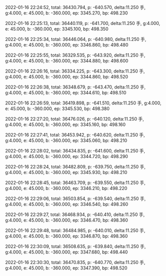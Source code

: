 2022-01-16 22:24:52, total: 36430.794, p: -640.570, delta:11.250 手, g:4.000, e: 45.000, b: -360.000, ep: 3345.270, bp: 498.230

2022-01-16 22:25:13, total: 36440.119, p: -641.700, delta:11.250 手, g:4.000, e: 45.000, b: -360.000, ep: 3345.100, bp: 498.350

2022-01-16 22:25:34, total: 36446.064, p: -640.980, delta:11.250 手, g:4.000, e: 45.000, b: -360.000, ep: 3346.860, bp: 498.480

2022-01-16 22:25:55, total: 36329.535, p: -643.920, delta:11.250 手, g:4.000, e: 45.000, b: -360.000, ep: 3344.880, bp: 498.600

2022-01-16 22:26:16, total: 36334.225, p: -643.300, delta:11.250 手, g:4.000, e: 45.000, b: -360.000, ep: 3344.860, bp: 498.520

2022-01-16 22:26:38, total: 36348.679, p: -643.470, delta:11.250 手, g:4.000, e: 45.000, b: -360.000, ep: 3344.610, bp: 498.510

2022-01-16 22:26:59, total: 36419.898, p: -641.510, delta:11.250 手, g:4.000, e: 45.000, b: -360.000, ep: 3345.530, bp: 498.380

2022-01-16 22:27:20, total: 36476.026, p: -640.120, delta:11.250 手, g:4.000, e: 45.000, b: -360.000, ep: 3345.160, bp: 498.160

2022-01-16 22:27:41, total: 36453.942, p: -640.620, delta:11.250 手, g:4.000, e: 45.000, b: -360.000, ep: 3345.060, bp: 498.210

2022-01-16 22:28:02, total: 36434.835, p: -641.600, delta:11.250 手, g:4.000, e: 45.000, b: -360.000, ep: 3344.720, bp: 498.290

2022-01-16 22:28:24, total: 36482.809, p: -639.750, delta:11.250 手, g:4.000, e: 45.000, b: -360.000, ep: 3345.930, bp: 498.210

2022-01-16 22:28:45, total: 36463.709, p: -639.550, delta:11.250 手, g:4.000, e: 45.000, b: -360.000, ep: 3346.210, bp: 498.220

2022-01-16 22:29:06, total: 36503.854, p: -639.540, delta:11.250 手, g:4.000, e: 45.000, b: -360.000, ep: 3346.540, bp: 498.260

2022-01-16 22:29:27, total: 36468.934, p: -640.410, delta:11.250 手, g:4.000, e: 45.000, b: -360.000, ep: 3346.470, bp: 498.360

2022-01-16 22:29:48, total: 36484.985, p: -640.010, delta:11.250 手, g:4.000, e: 45.000, b: -360.000, ep: 3346.870, bp: 498.360

2022-01-16 22:30:09, total: 36508.635, p: -639.840, delta:11.250 手, g:4.000, e: 45.000, b: -360.000, ep: 3347.680, bp: 498.440

2022-01-16 22:30:30, total: 36470.835, p: -640.770, delta:11.250 手, g:4.000, e: 45.000, b: -360.000, ep: 3347.390, bp: 498.520
